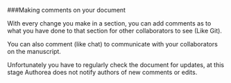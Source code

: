 ###Making comments on your document

With every change you make in a section, you can add comments as to what you have done to that section
for other collaborators to see (Like Git).

You can also comment (like chat) to communicate with your collaborators on the manuscript.

Unfortunately you have to regularly check the document for updates, at this stage Authorea does not notify 
authors of new comments or edits.

